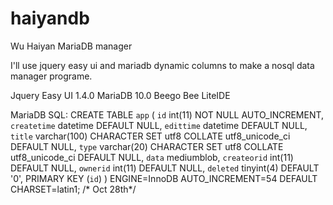 haiyandb
=====

Wu Haiyan MariaDB manager

I'll use jquery easy ui and mariadb dynamic columns to make a nosql data manager programe.

Jquery Easy UI 1.4.0 
MariaDB 10.0 
Beego 
Bee
LiteIDE

MariaDB SQL:
CREATE TABLE `app` (
  `id` int(11) NOT NULL AUTO_INCREMENT,
  `createtime` datetime DEFAULT NULL,
  `edittime` datetime DEFAULT NULL,
  `title` varchar(100) CHARACTER SET utf8 COLLATE utf8_unicode_ci DEFAULT NULL,
  `type` varchar(20) CHARACTER SET utf8 COLLATE utf8_unicode_ci DEFAULT NULL,
  `data` mediumblob,
  `createorid` int(11) DEFAULT NULL,
  `ownerid` int(11) DEFAULT NULL,
  `deleted` tinyint(4) DEFAULT '0',
  PRIMARY KEY (`id`)
) ENGINE=InnoDB AUTO_INCREMENT=54 DEFAULT CHARSET=latin1;
/* Oct 28th*/